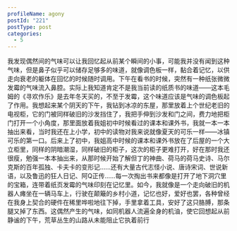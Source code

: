 ```yaml
---
profileName: agony
postId: "221"
postType: post
categories:
  - 5
---
```

我发现偶然间的气味可以让我回忆起从前某个瞬间的小事，可能我并没有闻到这种气味，但是鼻子似乎可以储存足够多的味道，就像调色板一样，黏合着记忆，以供走向衰老的躯体在回忆的时候随时调用。下午在看书的时候，突然有一种纸张微微发霉的气味流入鼻腔。实际上我知道肯定不是我当前读的纸质书的味道——这本毛姆的《寻欢作乐》是去年冬天买的，不至于发霉，这个味道应该是气味的调色板起了作用。我想起来某个阴天的下午，我钻到冰凉的东屋，那里放着上个世纪老旧的电视柜，它的门被同样破旧的沙发挡住了，我把手伸到沙发和门之间，费力地把柜门打开一个小角度，那里面放着我姐初中时候看过的课本和课外书，我就一本一本抽出来看，当时我还在上小学，初中的读物对我来说就像夏天的可乐一样——冰镇可乐的第一口。后来上了初中，我姐高中时候的课本和课外书放在了后屋的一个大立柜里，同样的阴暗潮湿，同样破旧的柜子，这次的柜子更难打开，好在那时我还很瘦，勉强一本本抽出来，从那时候开始了解但丁的神曲、荷马的荷马史诗、马尔克斯的百年孤独、卡夫卡的变形记......还有大量古代志怪小说、唐诗宋词、世说新语，以及鲁迅的狂人日记、阿Q正传......每一次掏出书来都像是打开了地下洞穴里的宝箱，连带着纸页发霉的气味印刻在记忆里。如今，我就像是一个走向破旧的机器人瘫坐在一辆马车上，行驶在颠簸的乡村小道，记忆也好，爱好也罢，各种曾经在我身上契合的硬件在稀里哗啦地往下掉，手里拿着工具，安好了这只胳膊，那条腿又掉了东西。这偶然产生的气味，如同机器人流遍全身的机油，使它回想起从前静谧的下午，荒草丛生的山路从未能阻止它执着前行
